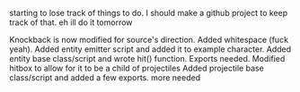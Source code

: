 starting to lose track of things to do.
I should make a github project to keep track of that. eh ill do it tomorrow

Knockback is now modified for source's direction.
Added whitespace (fuck yeah).
Added entity emitter script and added it to example character.
Added entity base class/script and wrote hit() function. Exports needed.
Modified hitbox to allow for it to be a child of projectiles
Added projectile base class/script and added a few exports. more needed